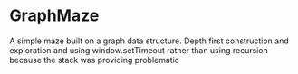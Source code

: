 # GraphMaze

A simple maze built on a graph data structure. Depth first construction and exploration and using window.setTimeout 
rather than using recursion because the stack was providing problematic